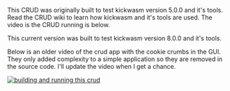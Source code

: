 This CRUD was originally built to test kickwasm version 5.0.0 and it's tools. Read the CRUD wiki to learn how kickwasm and it's tools are used. The video is the CRUD running is below.

This current version was built to test kickwasm version 8.0.0 and it's tools. 

Below is an older video of the crud app with the cookie crumbs in the GUI. They only added complexity to a simple application so they are removed in the source code. I'll update the video when I get a chance.

[![building and running this crud](https://i.vimeocdn.com/video/803693464.webp?mw=550&amp;mh=310&amp;q=70)](https://vimeo.com/351949802)
